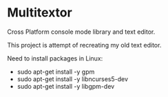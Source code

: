 # Multitextor
Cross Platform console mode library and text editor.

This project is attempt of recreating my old text editor.

Need to install packages in Linux:
 - sudo apt-get install -y gpm
 - sudo apt-get install -y libncurses5-dev
 - sudo apt-get install -y libgpm-dev
 

